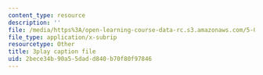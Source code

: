 ```yaml
---
content_type: resource
description: ''
file: /media/https%3A/open-learning-course-data-rc.s3.amazonaws.com/5-07sc-biological-chemistry-i-fall-2013/2bece34b90a55dadd840b70f80f97846_IKXWnA5Xdqo.srt
file_type: application/x-subrip
resourcetype: Other
title: 3play caption file
uid: 2bece34b-90a5-5dad-d840-b70f80f97846
---
```

